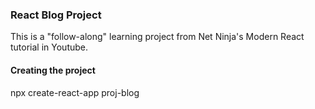### React Blog Project
This is a "follow-along" learning project from Net Ninja's Modern React tutorial in Youtube.

#### Creating the project
npx create-react-app proj-blog
